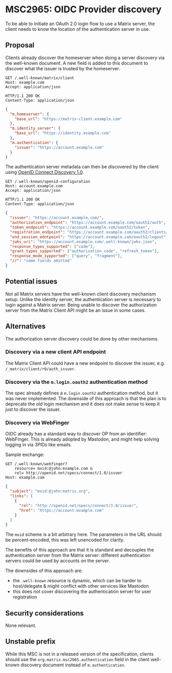# MSC2965: OIDC Provider discovery

To be able to initiate an OAuth 2.0 login flow to use a Matrix server, the client needs to know the location of the authentication server in use.

## Proposal

Clients already discover the homeserver when doing a server discovery via the well-known document.
A new field is added to this document to discover what the issuer is trusted by the homeserver.

```
GET /.well-known/matrix/client
Host: example.com
Accept: application/json
```

```
HTTP/1.1 200 OK
Content-Type: application/json
```

```json
{
  "m.homeserver": {
    "base_url": "https://matrix-client.example.com"
  },
  "m.identity_server": {
    "base_url": "https://identity.example.com"
  },
  "m.authentication": {
    "issuer": "https://account.example.com"
  }
}
```

The authentication server metadata can then be discovered by the client using [OpenID Connect Discovery 1.0](https://openid.net/specs/openid-connect-discovery-1_0.html).

```
GET /.well-known/openid-configuration
Host: account.example.com
Accept: application/json
```

```
HTTP/1.1 200 OK
Content-Type: application/json
```

```json
{
  "issuer": "https://account.example.com/",
  "authorization_endpoint": "https://account.example.com/oauth2/auth",
  "token_endpoint": "https://account.example.com/oauth2/token",
  "registration_endpoint": "https://account.example.com/oauth2/clients/register",
  "end_session_edntpoint": "https://account.example.com/oauth2/logout",
  "jwks_uri": "https://account.example.com/.well-known/jwks.json",
  "response_types_supported": ["code"],
  "grant_types_sypported": ["authorization_code", "refresh_token"],
  "response_mode_sypported": ["query", "fragment"],
  "//": "some fields omitted"
}
```

## Potential issues

Not all Matrix servers have the well-known client discovery mechanism setup.
Unlike the identity server, the authentication server is necessary to login against a Matrix server.
Being unable to discover the authorization server from the Matrix Client API might be an issue in some cases.

## Alternatives

The authorization server discovery could be done by other mechanisms.

### Discovery via a new client API endpoint

The Matrix Client API could have a new endpoint to discover the issuer, e.g. `/_matrix/client/r0/auth_issuer`.

### Discovery via the `m.login.oauth2` authentication method

The spec already defines a `m.login.oauth2` authentication method, but it was never implemented.
The downside of this approach is that the plan is to deprecate the old login mechanism and it does not make sense to keep it just to discover the issuer.

### Discovery via WebFinger

OIDC already has a standard way to discover OP from an identifier: WebFinger. This is already adopted by Mastodon, and might help solving logging in via 3PIDs like emails.

Sample exchange:

```
GET /.well-known/webfinger?
    resource= mxid:@john:example.com &
    rel= http://openid.net/specs/connect/1.0/issuer
Host: example.com
```

```json
{
  "subject": "mxid:@john:matrix.org",
  "links": [
    {
      "rel": "http://openid.net/specs/connect/1.0/issuer",
      "href": "https://account.example.com"
    }
  ]
}
```

The `mxid` scheme is a bit arbitrary here.
The parameters in the URL should be percent-encoded, this was left unencoded for clarity.

The benefits of this approach are that it is standard and decouples the authentication server from the Matrix server: different authentication servers could be used by accounts on the server.

The downsides of this approach are:

- the `.well-known` resource is dynamic, which can be harder to host/delegate & might conflict with other services like Mastodon
- this does not cover discovering the authentication server for user registration

## Security considerations

None relevant.

## Unstable prefix

While this MSC is not in a released version of the specification, clients should use the `org.matrix.msc2965.authentication` field in the client well-known discovery document instead of `m.authentication`.
